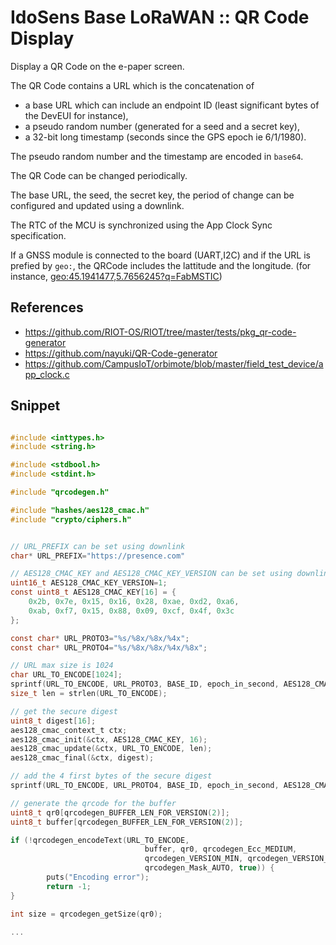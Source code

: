 # IdoSens Base LoRaWAN :: QR Code Display

Display a QR Code on the e-paper screen.

The QR Code contains a URL which is the concatenation of 
* a base URL which can include an endpoint ID (least significant bytes of the DevEUI for instance),
* a pseudo random number (generated for a seed and a secret key),
* a 32-bit long timestamp (seconds since the GPS epoch ie 6/1/1980).

The pseudo random number and the timestamp are encoded in `base64`.

The QR Code can be changed periodically.

The base URL, the seed, the secret key, the period of change can be configured and updated using a downlink.

The RTC of the MCU is synchronized using the App Clock Sync specification.

If a GNSS module is connected to the board (UART,I2C) and if the URL is prefied by `geo:`, the QRCode includes the lattitude and the longitude. 
(for instance, [geo:45.1941477,5.7656245?q=FabMSTIC](geo:45.1941477,5.7656245?q=FabMSTIC))

## References
* https://github.com/RIOT-OS/RIOT/tree/master/tests/pkg_qr-code-generator
* https://github.com/nayuki/QR-Code-generator
* https://github.com/CampusIoT/orbimote/blob/master/field_test_device/app_clock.c

## Snippet

```c

#include <inttypes.h>
#include <string.h>

#include <stdbool.h>
#include <stdint.h>

#include "qrcodegen.h"

#include "hashes/aes128_cmac.h"
#include "crypto/ciphers.h"


// URL_PREFIX can be set using downlink
char* URL_PREFIX="https://presence.com"

// AES128_CMAC_KEY and AES128_CMAC_KEY_VERSION can be set using downlink
uint16_t AES128_CMAC_KEY_VERSION=1;
const uint8_t AES128_CMAC_KEY[16] = {
    0x2b, 0x7e, 0x15, 0x16, 0x28, 0xae, 0xd2, 0xa6,
    0xab, 0xf7, 0x15, 0x88, 0x09, 0xcf, 0x4f, 0x3c
};

const char* URL_PROTO3="%s/%8x/%8x/%4x";
const char* URL_PROTO4="%s/%8x/%8x/%4x/%8x";

// URL max size is 1024
char URL_TO_ENCODE[1024];
sprintf(URL_TO_ENCODE, URL_PROTO3, BASE_ID, epoch_in_second, AES128_CMAC_KEY_VERSION);
size_t len = strlen(URL_TO_ENCODE);

// get the secure digest
uint8_t digest[16];
aes128_cmac_context_t ctx;
aes128_cmac_init(&ctx, AES128_CMAC_KEY, 16);
aes128_cmac_update(&ctx, URL_TO_ENCODE, len);
aes128_cmac_final(&ctx, digest);

// add the 4 first bytes of the secure digest
sprintf(URL_TO_ENCODE, URL_PROTO4, BASE_ID, epoch_in_second, AES128_CMAC_KEY_VERSION, *((uint32_t*)digest));

// generate the qrcode for the buffer 
uint8_t qr0[qrcodegen_BUFFER_LEN_FOR_VERSION(2)];
uint8_t buffer[qrcodegen_BUFFER_LEN_FOR_VERSION(2)];

if (!qrcodegen_encodeText(URL_TO_ENCODE,
                              buffer, qr0, qrcodegen_Ecc_MEDIUM,
                              qrcodegen_VERSION_MIN, qrcodegen_VERSION_MAX,
                              qrcodegen_Mask_AUTO, true)) {
        puts("Encoding error");
        return -1;
}

int size = qrcodegen_getSize(qr0);

...
```
